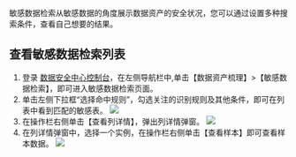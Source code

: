 敏感数据检索从敏感数据的角度展示数据资产的安全状况，您可以通过设置多种搜索条件，查看自己想要的结果。

## 查看敏感数据检索列表
1.	登录 [数据安全中心控制台](https://console.cloud.tencent.com/dsgc/overview)，在左侧导航栏中,单击【数据资产梳理】>【敏感数据检索】，即可进入敏感数据检索页面。
2. 单击左侧下拉框“选择命中规则”，勾选关注的识别规则及其他条件，即可在列表中看到匹配的敏感表。
![](https://main.qcloudimg.com/raw/5c3ef82aab00ff16e2db310115a107af.png)
3. 在操作栏右侧单击【查看列详情】，弹出列详情弹窗。
![](https://main.qcloudimg.com/raw/de52732f21ab82c136176a6d273e2fe3.png)
4. 在列详情弹窗中，选择一个实例，在操作栏右侧单击【查看样本】即可查看样本数据。
![](https://main.qcloudimg.com/raw/ca262b26e5bab53b35ff9caa01a1e9e2.png)
 
